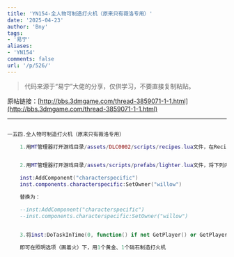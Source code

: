 ```yaml
---
title: 'YN154-全人物可制造打火机（原来只有薇洛专用）'
date: '2025-04-23'
author: 'Bny'
tags:
- '易宁'
aliases:
- 'YN154'
comments: false
url: '/p/526/'
---
```


> 代码来源于“易宁”大佬的分享，仅供学习，不要直接复制粘贴。

原帖链接：[http://bbs.3dmgame.com/thread-3859071-1-1.html](http://bbs.3dmgame.com/thread-3859071-1-1.html)

---

```lua  

一五四.全人物可制造打火机（原来只有薇洛专用）

	1.用MT管理器打开游戏目录/assets/DLC0002/scripts/recipes.lua文件，在Recipe("torch", {Ingredient("cutgrass", 2),Ingredient("twigs", 2)}, RECIPETABS.LIGHT, TECH.NONE)的下一行插入Recipe("lighter", {Ingredient("goldnugget", 1),Ingredient("nitre", 1)}, RECIPETABS.LIGHT, TECH.NONE)


	2.用MT管理器打开游戏目录/assets/scripts/prefabs/lighter.lua文件，将下列内容：

	inst:AddComponent("characterspecific")
	inst.components.characterspecific:SetOwner("willow")

	替换为：

	--inst:AddComponent("characterspecific")
	--inst.components.characterspecific:SetOwner("willow")


	3.将inst:DoTaskInTime(0, function() if not GetPlayer() or GetPlayer().prefab ~= "willow" then inst:Remove() end end)替换为--inst:DoTaskInTime(0, function() if not GetPlayer() or GetPlayer().prefab ~= "willow" then inst:Remove() end end)

	即可在照明选项（画着火）下，用1个黄金、1个硝石制造打火机

```  

